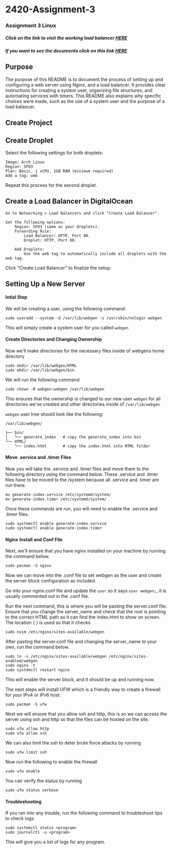 # 2420-Assignment-3
### Assignment 3 Linux

##### Click on the link to visit the working load balancer [HERE](http://209.38.5.95/)

##### If you want to see the documents click on this link [HERE](http://209.38.5.95/documents) 

## Purpose

The purpose of this README is to document the process of setting up and configuring a web server using Nginx, and a load balancer. It provides clear instructions for creating a system user, organizing file structures, and automating services with timers. This README also explains why specific choices were made, such as the use of a system user and the purpose of a load balancer.


## Create Project


## Create Droplet
Select the following settings for both droplets:

    Image: Arch Linux
    Region: SFO3
    Plan: Basic, 1 vCPU, 1GB RAM (minimum required)
    Add a tag: web

Repeat this process for the second droplet.


## Create a Load Balancer in DigitalOcean
    Go to Networking > Load Balancers and click "Create Load Balancer".

    Set the following options:
        Region: SFO3 (same as your droplets).
        Forwarding Rule:
            Load Balancer: HTTP, Port 80.
            Droplet: HTTP, Port 80.

        Add Droplets:
            Use the web tag to automatically include all droplets with the web tag.

Click "Create Load Balancer" to finalize the setup.

## Setting Up a New Server

#### Intial Step
We will be creating a user, using the following command:

``` linux
sudo useradd --system -d /var/lib/webgen -s /usr/sbin/nologin webgen
```

This will simply create a system user for you called `webgen`

#### Create Directories and Changing Ownership
Now we'll make directories for the necessary files inside of webgens home directory
``` linux
sudo mkdir /var/lib/webgen/HTML
sudo mkdir /var/lib/webgen/bin
```
We will run the following command
``` linux
sudo chown -R webgen:webgen /var/lib/webgen
```

This ensures that the ownership is changed to our new user `webgen` for all directories we've created and other directories inside of `/var/lib/webgen`

`webgen` user tree should look like the following:

``` linux
/var/lib/webgen/

├── bin/
│   └── generate_index   # copy the generate_index into bin
└── HTML/
    └── index.html       # copy the index.html into HTML folder
```

#### Move .service and .timer Files
Now you will take the .service and .timer files and move them to the following directory using the command below.
These .service and .timer files have to be moved to the /system because all .service and .timer are run there.

``` linux
mv generate-index.service /etc/systemd/system/
mv generate-index.timer /etc/systemd/system/
```
Once these commands are run, you will need to enable the .service and .timer files. 

```
sudo systemctl enable generate-index.service
sudo systemctl enable generate-index.timer
```

#### Nginx Install and Conf File
Next, we'll ensure that you have nginx installed on your machine by running the command below.

``` linux 
sudo pacman -S nginx
```
Now we can move into the .conf file to set webgen as the user and create the server block configuration as included.

Go into your nginx.conf file and update the `user` so it says `user webgen;`, it is usually commented out in the .conf file.

Run the next command, this is where you will be pasting the server.conf file. Ensure that you change the server_name and check that the root is pointing to the correct HTML path so it can find the index.html to show on screen. The location {  } is used so that it checks

``` linux 
sudo nvim /etc/nginx/sites-available/webgen
```

After pasting the server.conf file and changing the server_name to your own, run the command below.

``` linux
sudo ln -s /etc/nginx/sites-available/webgen /etc/nginx/sites-enabled/webgen
sudo nginx -t
sudo systemctl restart nginx
```

This will enable the server block, and it should be up and running now.

The next steps will install UFW which is a friendly way to create a firewall for your IPv4 or IPv6 host.

``` linux
sudo pacman -S ufw
```

Next we will ensure that you allow ssh and http, this is so we can access the server using ssh and http so that the files can be hosted on the site.

``` linux
sudo ufw allow http
sudo ufw allow ssh
```

We can also limit the ssh to deter brute force attacks by running

``` linux
sudo ufw limit ssh
```

Now run the following to enable the firewall
``` linux
sudo ufw enable
```

You can verify the status by running
``` linux
sudo ufw status verbose
```

#### Troubleshooting

If you ran into any trouble, run the following command to troubleshoot tips to check logs

``` linux 
sudo systemctl status <program>
sudo journalctl -u <program>
```
This will give you a list of logs for any program.